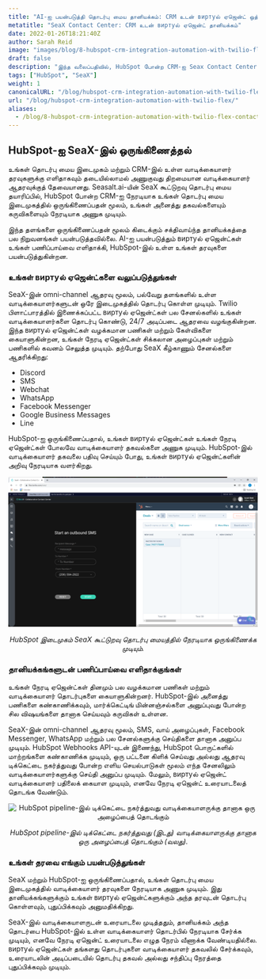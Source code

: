 ```yaml
---
title: "AI-ஐ பயன்படுத்தி தொடர்பு மைய தானியக்கம்: CRM உடன் виртуல் ஏஜென்ட் ஒத்துழைப்பு"
metatitle: "SeaX Contact Center: CRM உடன் виртуல் ஏஜென்ட் தானியக்கம்"
date: 2022-01-26T18:21:40Z
author: Sarah Reid
image: "images/blog/8-hubspot-crm-integration-automation-with-twilio-flex-contact-center/flex-hubspot.png"
draft: false
description: "இந்த வலைப்பதிவில், HubSpot போன்ற CRM-ஐ Seax Contact Center-இல் ஒருங்கிணைப்பது குறித்து ஆராய்வோம், இது உங்கள் அனைத்து தகவல்களையும் கருவிகளையும் நேரடியாக அணுக அனுமதிக்கிறது."
tags: ["HubSpot", "SeaX"]
weight: 1  
canonicalURL: "/blog/hubspot-crm-integration-automation-with-twilio-flex/"
url: "/blog/hubspot-crm-integration-automation-with-twilio-flex/"
aliases: 
  - /blog/8-hubspot-crm-integration-automation-with-twilio-flex-contact-center/
---
```


## HubSpot-ஐ SeaX-இல் ஒருங்கிணைத்தல்

உங்கள் தொடர்பு மைய இடைமுகம் மற்றும் CRM-இல் உள்ள வாடிக்கையாளர் தரவுகளுக்கு எளிதாகவும் தடையில்லாமல் அணுகுவது திறமையான வாடிக்கையாளர் ஆதரவுக்குத் தேவையானது. Seasalt.ai-யின் SeaX கூட்டுறவு தொடர்பு மைய தயாரிப்பில், HubSpot போன்ற CRM-ஐ நேரடியாக உங்கள் தொடர்பு மைய இடைமுகத்தில் ஒருங்கிணைப்பதன் மூலம், உங்கள் அனைத்து தகவல்களையும் கருவிகளையும் நேரடியாக அணுக முடியும்.

இந்த தளங்களை ஒருங்கிணைப்பதன் மூலம் கிடைக்கும் சக்திவாய்ந்த தானியக்கத்தை பல நிறுவனங்கள் பயன்படுத்தவில்லை. AI-ஐ பயன்படுத்தும் виртуல் ஏஜென்ட்கள் உங்கள் பணிப்பாய்வை எளிதாக்கி, HubSpot-இல் உள்ள உங்கள் தரவுகளை பயன்படுத்துகின்றன.

### உங்கள் виртуல் ஏஜென்ட்களை வலுப்படுத்துங்கள்

SeaX-இன் omni-channel ஆதரவு மூலம், பல்வேறு தளங்களில் உள்ள வாடிக்கையாளர்களுடன் ஒரே இடைமுகத்தில் தொடர்பு கொள்ள முடியும். Twilio பிளாட்பாரத்தில் இணைக்கப்பட்ட виртуல் ஏஜென்ட்கள் பல சேனல்களில் உங்கள் வாடிக்கையாளர்களை தொடர்பு கொண்டு, 24/7 அடிப்படை ஆதரவை வழங்குகின்றன. இந்த виртуல் ஏஜென்ட்கள் வழக்கமான பணிகள் மற்றும் கேள்விகளை கையாளுகின்றன, உங்கள் நேரடி ஏஜென்ட்கள் சிக்கலான அழைப்புகள் மற்றும் பணிகளில் கவனம் செலுத்த முடியும். தற்போது SeaX கீழ்காணும் சேனல்களை ஆதரிக்கிறது:

- Discord
- SMS
- Webchat
- WhatsApp
- Facebook Messenger
- Google Business Messages
- Line

HubSpot-ஐ ஒருங்கிணைப்பதால், உங்கள் виртуல் ஏஜென்ட்கள் உங்கள் நேரடி ஏஜென்ட்கள் போலவே வாடிக்கையாளர் தகவல்களை அணுக முடியும். HubSpot-இல் வாடிக்கையாளர் தகவலை பதிவு செய்யும் போது, உங்கள் виртуல் ஏஜென்ட்களின் அறிவு நேரடியாக வளர்கிறது.

<center>
<img src="/images/blog/8-hubspot-crm-integration-automation-with-twilio-flex-contact-center/hubspot.png" alt="HubSpot இடைமுகம் Seasalt.ai-யின் SeaX கூட்டுறவு தொடர்பு மையத்தில் நேரடியாக ஒருங்கிணைக்க முடியும்"/>

*HubSpot இடைமுகம் SeaX கூட்டுறவு தொடர்பு மையத்தில் நேரடியாக ஒருங்கிணைக்க முடியும்.*
</center>

### தானியக்கங்களுடன் பணிப்பாய்வை எளிதாக்குங்கள்

உங்கள் நேரடி ஏஜென்ட்கள் தினமும் பல வழக்கமான பணிகள் மற்றும் வாடிக்கையாளர் தொடர்புகளை கையாளுகின்றனர். HubSpot-இல் அனைத்து பணிகளை கண்காணிக்கவும், மார்க்கெட்டிங் மின்னஞ்சல்களை அனுப்புவது போன்ற சில விஷயங்களை தானாக செய்யவும் கருவிகள் உள்ளன.

SeaX-இன் omni-channel ஆதரவு மூலம், SMS, வாய் அழைப்புகள், Facebook Messenger, WhatsApp மற்றும் பல சேனல்களுக்கு செய்திகளை தானாக அனுப்ப முடியும். HubSpot Webhooks API-யுடன் இணைந்து, HubSpot பொருட்களில் மாற்றங்களை கண்காணிக்க முடியும், ஒரு பட்டனை கிளிக் செய்வது அல்லது ஆதரவு டிக்கெட்டை நகர்த்துவது போன்ற எளிய செயல்பாடுகள் மூலம் எந்த சேனலிலும் வாடிக்கையாளர்களுக்கு செய்தி அனுப்ப முடியும். மேலும், виртуல் ஏஜென்ட் வாடிக்கையாளர் பதிலைக் கையாள முடியும், எனவே நேரடி ஏஜென்ட் உரையாடலைத் தொடங்க வேண்டும்.

<center>
<img src="/images/blog/8-hubspot-crm-integration-automation-with-twilio-flex-contact-center/ticket-auto.gif" alt="HubSpot pipeline-இல் டிக்கெட்டை நகர்த்துவது வாடிக்கையாளருக்கு தானாக ஒரு அழைப்பைத் தொடங்கும்"/>

*HubSpot pipeline-இல் டிக்கெட்டை நகர்த்துவது (இடது) வாடிக்கையாளருக்கு தானாக ஒரு அழைப்பைத் தொடங்கும் (வலது).* 
</center>

### உங்கள் தரவை எங்கும் பயன்படுத்துங்கள்

SeaX மற்றும் HubSpot-ஐ ஒருங்கிணைப்பதால், உங்கள் தொடர்பு மைய இடைமுகத்தில் வாடிக்கையாளர் தரவுகளை நேரடியாக அணுக முடியும். இது தானியக்கங்களுக்கும் உங்கள் виртуல் ஏஜென்ட்களுக்கும் அந்த தரவுடன் தொடர்பு கொள்ளவும், புதுப்பிக்கவும் அனுமதிக்கிறது.

SeaX-இல் வாடிக்கையாளருடன் உரையாடலை முடித்ததும், தானியக்கம் அந்த தொடர்பை HubSpot-இல் உள்ள வாடிக்கையாளர் தொடர்பில் நேரடியாக சேர்க்க முடியும், எனவே நேரடி ஏஜென்ட் உரையாடலை எழுத நேரம் வீணாக்க வேண்டியதில்லை. виртуல் ஏஜென்ட்கள் தங்களது தொடர்புகளை வாடிக்கையாளர் தகவலில் சேர்க்கவும், உரையாடலின் அடிப்படையில் தொடர்பு தகவல் அல்லது சந்திப்பு நேரத்தை புதுப்பிக்கவும் முடியும்.
